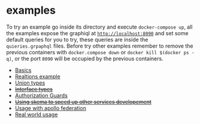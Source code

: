 # examples

To try an example go inside its directory and execute `docker-compose up`, all the examples expose the graphiql at [`http://localhost:8090`](http://localhost:8090) and set some default queries for you to try, these queries are inside the `quieries.grpaphql` files.
Before try other examples remember to remove the previous containers with `docker.compose down` or `docker kill $(docker ps -q)`, or the port `8090` will be occupied by the previous containers.

-   [Basics](./basic)
-   [Realtions example](./relations)
-   [Union types](./unions)
-   ~~[Interface types](./interfaces)~~
-   [Authorization Guards](./authorizartion)
-   ~~[Using skema to speed up other services developement]()~~
-   [Usage with apollo federation](./federation)
-   [Real world usage](./real_world)

